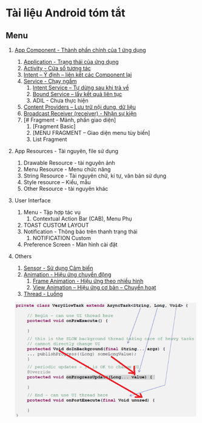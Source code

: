 # Tài liệu Android tóm tắt

## Menu

1. [App Component - Thành phần chính của 1 ứng dụng](https://github.com/luunghiatran/Android-Quick-docs/blob/master/App-Components/App_Component%20l%C3%A0%20g%C3%AC.md)
    1. [Application - Trạng thái của ứng dụng](https://github.com/luunghiatran/Android-Quick-docs/blob/master/App_Components/Application.md)
    2. [Activity - Cửa sổ tương tác](https://github.com/luunghiatran/Android-Quick-docs/blob/master/App_Components/Activity.md)
    3. [Intent – Ý định – liên kết các Component lại](https://github.com/luunghiatran/Android-Quick-docs/blob/master/App_Components/Intent.md)
    4. [Service - Chạy ngầm](https://github.com/luunghiatran/Android-Quick-docs/blob/master/App_Components/Service/Service_Basic.md)
        1. [Intent Service – Tự dừng sau khi trả về](https://github.com/luunghiatran/Android-Quick-docs/blob/master/App_Components/Service/Intent_Service.md)
        2. [Bound Service – lấy kết quả liên tục](https://github.com/luunghiatran/Android-Quick-docs/blob/master/App_Components/Service/Bound_Services.md)
        3. ADIL - Chưa thực hiện
    5. [Content Providers – Lưu trữ nội dung, dữ liệu](https://github.com/luunghiatran/Android-Quick-docs/blob/master/App_Components/Content_Provider.md)
    6. [Broadcast Receiver (receiver) - Nhận sự kiện](https://github.com/luunghiatran/Android-Quick-docs/blob/master/App_Components/Broadcast_Receiver.md)
    7. [# Fragment - Mảnh, phần giao diện]
        1. [Fragment Basic]
        2. [MENU FRAGMENT – Giao diện menu tùy biến]
        3. List Fragment

2. App Resources - Tài nguyên, file sử dụng
    1. Drawable Resource - tài nguyên ảnh
    2. Menu Resource - Menu chức năng
    3. String Resource - Tài nguyên chữ, kí tự, văn bản sử dụng
    4. Style resource – Kiểu, mẫu
    5. Other Resource - tài nguyên khác

3. User Interface
    1. Menu - Tập hợp tác vụ
        1. Contextual Action Bar (CAB), Menu Phụ
    2. TOAST CUSTOM LAYOUT
    3. Notification - Thông báo trên thanh trạng thái
        1. NOTIFICATION Custom
    4. Preference Screen - Màn hình cài đặt
    



3. Others
    1. [Sensor - Sử dụng Cảm biến](Others/Sensor.md)
    2. [Animation - Hiệu ứng chuyển động](Sensor.md)
        1. [Frame Animation - Hiệu ứng theo nhiều hình](Animations/Frame-Animation.md)
        2. [View Animation – Hiệu ứng cơ bản – Chuyển hoạt](https://github.com/luunghiatran/Android-Quick-docs/blob/master/Animations/Properties-Animation.md)
    3. [Thread - Luồng](/Others/Thread.md)


    ![image_1](/Images/Thread_AsyncTask.png)